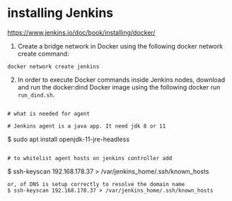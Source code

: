# installing Jenkins
https://www.jenkins.io/doc/book/installing/docker/

1. Create a bridge network in Docker using the following docker network create command:
```
docker network create jenkins
```

2. In order to execute Docker commands inside Jenkins nodes, download and run the docker:dind Docker image using the following docker run `run_dind.sh`.
```

# what is needed for agent

# Jenkins agent is a java app. It need jdk 8 or 11
```
$ sudo apt install openjdk-11-jre-headless
```

# to whitelist agent hosts on jenkins controller add 
```
$ ssh-keyscan 192.168.178.37 > /var/jenkins_home/.ssh/known_hosts
```
or, of DNS is setup correctly to resolve the domain name
$ ssh-keyscan 192.168.178.37 > /var/jenkins_home/.ssh/known_hosts


